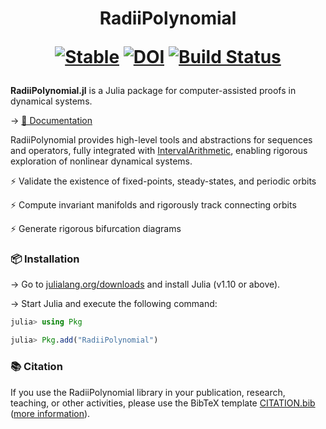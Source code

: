 <h1 align="center">
RadiiPolynomial

[![Stable](https://img.shields.io/badge/docs-stable-blue.svg)](https://OlivierHnt.github.io/RadiiPolynomial.jl/stable)
[![DOI](https://img.shields.io/badge/DOI-10.5281/zenodo.5705258-_?colorA=363a4f&colorB=f5a97f)](https://zenodo.org/doi/10.5281/zenodo.5705258)
[![Build Status](https://github.com/OlivierHnt/RadiiPolynomial.jl/workflows/CI/badge.svg)](https://github.com/OlivierHnt/RadiiPolynomial.jl/actions/workflows/ci.yml)
</h1>

**RadiiPolynomial.jl** is a Julia package for computer-assisted proofs in dynamical systems.

→ [📖 Documentation](https://OlivierHnt.github.io/RadiiPolynomial.jl/stable)

RadiiPolynomial provides high-level tools and abstractions for sequences and operators, fully integrated with [IntervalArithmetic](https://github.com/JuliaIntervals/IntervalArithmetic.jl), enabling rigorous exploration of nonlinear dynamical systems.

⚡ Validate the existence of fixed-points, steady-states, and periodic orbits

⚡ Compute invariant manifolds and rigorously track connecting orbits

⚡ Generate rigorous bifurcation diagrams

### 📦 Installation

→ Go to [julialang.org/downloads](https://julialang.org/downloads) and install Julia (v1.10 or above).

→ Start Julia and execute the following command:

```julia
julia> using Pkg

julia> Pkg.add("RadiiPolynomial")
```

### 📚 Citation

If you use the RadiiPolynomial library in your publication, research, teaching, or other activities, please use the BibTeX template [CITATION.bib](https://github.com/OlivierHnt/RadiiPolynomial.jl/blob/main/CITATION.bib) ([more information](https://doi.org/10.5281/zenodo.5705258)).
